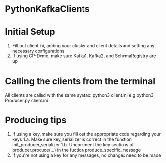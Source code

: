# PythonKafkaClients

# Initial Setup
1. Fill out client.ini, adding your cluster and client details and setting any necessary configurations
2. If using CP-Demo, make sure Kafka1, Kafka2, and SchemaRegistry are up

# Calling the clients from the terminal

All clients are called with the same syntax:
    python3 <filename> client.ini
    e.g python3 Producer.py client.ini

# Producing tips

1. If using a key, make sure you fill out the appropriate code regarding your keys
   1.a. Make sure key_serializer is correct in the function init_producer_serializer
   1.b. Uncomment the key sections of producer.produce(...) in the fuction produce_specific_message
3. If you're not using a key for any messages, no changes need to be made 
